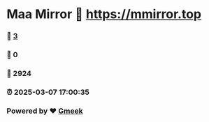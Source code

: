 # Maa Mirror :link: https://mmirror.top 
### :page_facing_up: [3](https://mmirror.top/tag.html) 
### :speech_balloon: 0 
### :hibiscus: 2924 
### :alarm_clock: 2025-03-07 17:00:35 
### Powered by :heart: [Gmeek](https://github.com/Meekdai/Gmeek)
